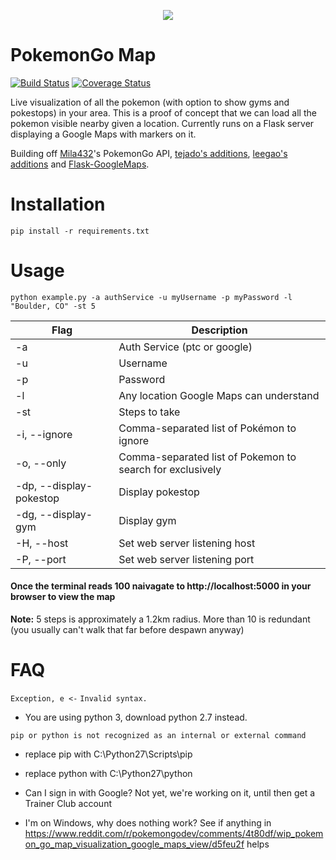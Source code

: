 <p align="center">
<img src="https://cloud.githubusercontent.com/assets/7145349/16916971/6bd3343a-4cb4-11e6-86cc-e3bc9399a9b0.png">
</p>

# PokemonGo Map

[![Build Status](https://travis-ci.org/AHAAAAAAA/PokemonGo-Map.svg?branch=master)](https://travis-ci.org/AHAAAAAAA/PokemonGo-Map)  [![Coverage Status](https://coveralls.io/repos/github/AHAAAAAAA/PokemonGo-Map/badge.svg?branch=master)](https://coveralls.io/github/AHAAAAAAA/PokemonGo-Map?branch=master)

Live visualization of all the pokemon (with option to show gyms and pokestops) in your area. This is a proof of concept that we can load all the pokemon visible nearby given a location. Currently runs on a Flask server displaying a Google Maps with markers on it. 

Building off [Mila432](https://github.com/Mila432/Pokemon_Go_API)'s PokemonGo API, [tejado's additions](https://github.com/tejado/pokemongo-api-demo), [leegao's additions](https://github.com/leegao/pokemongo-api-demo/tree/simulation) and [Flask-GoogleMaps](https://github.com/rochacbruno/Flask-GoogleMaps). 

# Installation
`pip install -r requirements.txt`

# Usage
`python example.py -a authService -u myUsername -p myPassword -l "Boulder, CO" -st 5`

| Flag | Description                             | 
|------|-----------------------------------------| 
| -a   | Auth Service (ptc or google)            |
| -u   | Username                                | 
| -p   | Password                                | 
| -l   | Any location Google Maps can understand | 
| -st  | Steps to take                           | 
| -i, --ignore | Comma-separated list of Pokémon to ignore |
| -o, --only   | Comma-separated list of Pokemon to search for exclusively |
| -dp, --display-pokestop | Display pokestop                   |
| -dg, --display-gym  | Display gym                   |
| -H, --host  | Set web server listening host    |
| -P, --port  | Set web server listening port    |


#### Once the terminal reads 100 naivagate to http://localhost:5000 in your browser to view the map

**Note:**
5 steps is approximately a 1.2km radius. More than 10 is redundant (you usually can't walk that far before despawn anyway)

# FAQ

`Exception, e <-`
`Invalid syntax.`
* You are using python 3, download python 2.7 instead.

`pip or python is not recognized as an internal or external command`

* replace pip with C:\Python27\Scripts\pip
* replace python with C:\Python27\python

* Can I sign in with Google? Not yet, we're working on it, until then get a Trainer Club account

* I'm on Windows, why does nothing work? See if anything in https://www.reddit.com/r/pokemongodev/comments/4t80df/wip_pokemon_go_map_visualization_google_maps_view/d5feu2f helps
